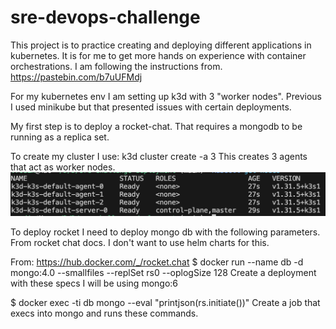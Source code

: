 # sre-devops-challenge

This project is to practice creating and deploying different applications in kubernetes. It is for me to get more hands on experience with container orchestrations. I am following the instructions from.
https://pastebin.com/b7uUFMdj

For my kubernetes env I am setting up k3d with 3 "worker nodes". Previous I used minikube but that presented issues with certain deployments.

My first step is to deploy a rocket-chat. That requires a mongodb to be running as a replica set.

To create my cluster I use:
k3d cluster create -a 3
    This creates 3 agents that act as worker nodes.
    ![My cluster](image.png)

To deploy rocket I need to deploy mongo db with the following parameters. From rocket chat docs. I don't want to use helm charts for this.

From: https://hub.docker.com/_/rocket.chat
$ docker run --name db -d mongo:4.0 --smallfiles --replSet rs0 --oplogSize 128
    Create a deployment with these specs
    I will be using mongo:6
    
$ docker exec -ti db mongo --eval "printjson(rs.initiate())"
    Create a job that execs into mongo and runs these commands.

